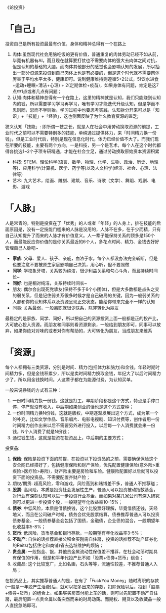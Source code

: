 《论投资》

# 「自己」
投资自己是所有投资最最有价值，身体和精神总得有一个在路上  
1. 肉体:虽然现代社会用脑吃饭的更有价值，普通重复的肉体劳动已经不如从前，毕竟有机器有AI，而且现在就算要打仗也不需要肉体的强大去肉体之间对抗，但是认知的基础的大脑，而肉体其他部分的感觉也会影响认知的发展，所以抽出一部分资源来投资到自己肉体上也是有必要的，但是这个时代就不需要肉体厉害于平均水平太多，健康即可。说到健康维持则遵循5+2公式，5(饮水进食+运动+睡眠+清洁+心理) + 2(定期体检+疫苗)，如果身体有问题，肯定是这7点中1点或者几点有问题；
2. 认知:肉体和精神总得有一个在路上，这里的精神就是认知，我们只能赚到认知内的钱，所以需要学习学习再学习，唯有学习才能迭代升级认知，但是学而不思则罔，思而不学则殆，学习过程中也要思考实践，认知拆分开来可以是「知识」+「技能」+「经验」，这也侧面反映了为什么教育资源的匮乏;

狭义认知「技能」: 即所谓一技之长，就是人在社会中用劳动换取资源的前提，工业时代之前可以不需要特别多的技能，单纯通过提供体力，来「时间精力换一份钱」，但是工业时代后，特别是现在信息化时代，体力已经价值不大了。而我们现在所要的技能，主要有两个方向，一是科技，另一个是艺术，每个人在这个时代都得各挑选1~2个子项专研精通，才能在社会立足，通过劳动换取原始资本资源积累
- 科技: STEM，理论科学(语言、数学、物理、化学、生物、政治、历史、地理等)、应用科学(计算机、医学、药学等)以及人文科学(经济、社会、心理、法律等)
- 艺术: 九大艺术，绘画、雕刻、建筑、音乐、诗歌（文学）、舞蹈、戏剧、电影、游戏

# 「人脉」
人是常青的，特别是投资在了「优秀」的人或者「年轻」的人身上，排在技能的后面原因是，没有一定技能门槛来的人脉是没用的，人脉不在多，在于少而精，只有自己认知提升了而来的人脉才有价值意义。人一辈子能保持关系的顶多是150个人，而最能反应你价值的是你关系最近的6个人，多花点时间、精力、金钱去好好管理自己人脉吧~
- **家族**: 父母、爱人、孩子、亲戚，血浓于水，每个人都没办法完全斩断，但是也要注意不要被原生家庭影响自己决策，用心听，但不要照做
- **同学**: 学校象牙塔，关系较为纯洁，很少利益关系和勾心斗角，而且持续时间长~
- **同好**: 也是相对纯洁，关系持续时间长~
- 朋友: 偶尔会出现死党挚友(保持不多于6个小团体)，但是大多数都是点头之交的弱关系，但是记住弱关系很多时候才是自己破局的关键，因为一般弱关系的人都和你的认知体系以及资源呈现正交状态，能给你带来完全不一样的认知
- 同事: 关系最弱，一般离职就很少联系，除非转化为朋友

最稳定的是家族、同学、同好，所以把自己的资源投资上面一般都是正的投产比，大可放心投入资源。而朋友和同事则看资源剩余，一般给到朋友即可，同事可以放弃，如果你绝对对味的或者对你有帮助的，大可转化为朋友，当成朋友来维系

# 「资源」
每个人都拥有三类资源，分别是时间、精力(包括体力和脑力)和金钱。年轻时期时间精力多，但是金钱积累少，所以是卖时间精力换取金钱，年纪大了以后时间精力少了，所以用金钱换时间。人这辈子都在为能源付费，为认知买单。  

一般来说挣钱的方式有三种：
1. 一份时间精力换一份钱，这就是打工，早期阶段都是这个方式，特点是手停口停，停产就没有收入，中后期如果创业的话也是这个方式变种；
2. 一份时间精力换N份钱，这就是版权，中期逐渐发展出这个方式，成为第一个的补充，比如文学作品、音乐唱片、电影电视剧、知识付费等，创作者用一份时间精力创作出来以后不需要另外进行投入，以后每一个人消费就会来一份钱，N个人消费了就是N份钱；
3. 通过钱生钱，这就是投资在投资品上，中后期的主要方式；

投资品:
1. **保险**: 保险是投资下面的前提，在投资以下投资品的之前，需要确保保险这个安全网已经搭好了，包括健康保险和财产保险，优先配置健康保险(意外险>重疾险>医疗险>寿险)，财产险主要是房险和车险。健康险配置好以后就可以投资下面的投资品，不需要配置齐财产险；
2. 期权/期货: 超高风险，零和游戏，风险高到和赌博差不多，普通人不推荐碰；
3. **股票**: 高风险，本质是投资社会发展性生产，普通人可以投资被动指数基金，对行业有深刻认知可以进一步投资行业基金，而如果对某几家公司有深入研究则可以更进一步投资个股，一般期望年化收益率10-15%；
4. **债券**: 中低风险，本质是借债换钱，这个比股票好理解，毕竟借债还钱，天经地义，而且在公司破产时候，债务会优先股票结算，债券推荐普通人可以投资债券基金，一般债券基金会包括了国债，金融债，企业债的混合，一般期望年化收益率5-8%；
5. **货币**: 低风险，货币基金和银行存款，一般期望有年化收益率3-5%；
6. **不动产**: 自住的话推荐直接公积金买刚需自住房，投资的话推荐不动产证券化的Reits(包括住宅和商铺)省去选址维护的烦恼；
7. **贵金属**: 一般指金、银，其他贵金属流动性保值差不推荐，在社会动荡时期具有保值的作用，但是和平年代投产比不如「股票+债券+货币」组合；
8. 收藏品: 这个比较宽广，比如名画，石头等等，流通性较差，不推荐普通人入局；

在投资品上，其实推荐普通人的是，在有了「FuckYou Money」随时离职的存款(一般是一年脱产生活费)后，就可以把多出来的存款，扣除保险以后，投到「股票+债券+货币」的组合上。如果够买房首付能上车的话，则可以先配置不动产自住房，最后配置一点贵金属以备突然而来的时局动荡。而期权、期货以及收藏品一般人直接忽略即可。
